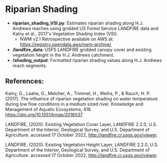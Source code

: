 # Riparian Shading

-   **riparian_shading_VSI.py**: Estimates riparian shading along H.J. Andrews reaches using gridded US Forest Service LANDFIRE data and Kalny et al., 2017's Vegetation Shading Index (VSI).
    -   NWM v2.1 Retrospective available on AWS at: https://registry.opendata.aws/nwm-archive/
-   **/landfire_data**: USFS LANDFIRE gridded canopy cover and existing vegetation height in the H.J. Andrews catchment. 
-   **/shading_output**: Formatted riparian shading values along H.J. Andrews reach segments.

## References:

Kalny, G., Laaha, G., Melcher, A., Trimmel, H., Weihs, P., & Rauch, H. P. (2017). The influence of riparian vegetation shading on water temperature during low flow conditions in a medium sized river. Knowledge and Management of Aquatic Ecosystems, 418. https://doi.org/10.1051/kmae/2016037

LANDFIRE, (2020). Existing Vegetation Cover Layer, LANDFIRE 2.2.0, U.S. Department of the Interior, Geological Survey, and U.S. Department of Agriculture. accessed 17 October 2022, http://landfire.cr.usgs.gov/viewer.

LANDFIRE, (2020). Existing Vegetation Height Layer, LANDFIRE 2.2.0, U.S. Department of the Interior, Geological Survey, and U.S. Department of Agriculture. accessed 17 October 2022, http://landfire.cr.usgs.gov/viewer.


